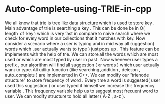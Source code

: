 # Auto-Complete-using-TRIE-in-cpp
We all know that trie is tree like data structure which is used to store key . Main advantage of trie is searching a key . This can be done be in O( length_of_key ) which is very fast in compare to naive search where we check for every word in our collections that it matches with key.  Now consider a scenario where a user is typing and in mid way all suggestion( words which user actually wants to type ) just pops up . This feature can be implements with the help of trie.  We can store all the words which are most used or which are most typed by user in past . Now whenever user types a prefix , our algorithm will find all suggestion ( or words ) which user actually want to type.  All utility function (like searching ,addition , deletion , auto_complete ) are implemented in C++.  We can modify our "trienode structure" to store frequency of word . Every time a word is suggested( user used this suggestion ) or user typed it himself we increase this frequency variable . This frequency variable help us to suggest most frequent word to user. We can modify structure to hold all letter ( A-Z , a-z ).
